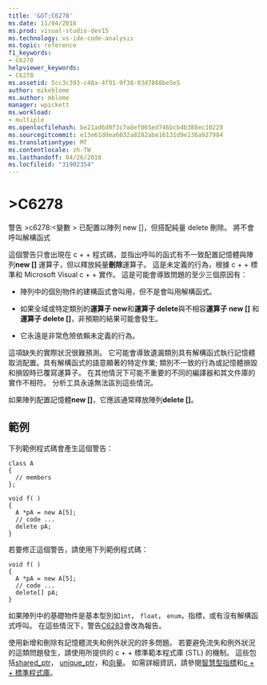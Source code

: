 ```yaml
---
title: '&GT;C6278'
ms.date: 11/04/2016
ms.prod: visual-studio-dev15
ms.technology: vs-ide-code-analysis
ms.topic: reference
f1_keywords:
- C6278
helpviewer_keywords:
- C6278
ms.assetid: 5cc3c393-c48a-4f91-9f38-03d7868be5e5
author: mikeblome
ms.author: mblome
manager: wpickett
ms.workload:
- multiple
ms.openlocfilehash: be21ad6d0f3c7a8ef065ed746bcb4b388ec10228
ms.sourcegitcommit: e13e61ddea6032a8282abe16131d9e136a927984
ms.translationtype: MT
ms.contentlocale: zh-TW
ms.lasthandoff: 04/26/2018
ms.locfileid: "31902354"
---
```

# <a name="c6278"></a>&GT;C6278
警告 >c6278:\<變數 > 已配置以陣列 new []，但搭配純量 delete 刪除。 將不會呼叫解構函式

 這個警告只會出現在 c + + 程式碼，並指出呼叫的函式有不一致配置記憶體與陣列**new []** 運算子，但以釋放純量**刪除**運算子。 這是未定義的行為，根據 c + + 標準和 Microsoft Visual c + + 實作。 這是可能會導致問題的至少三個原因有：

-   陣列中的個別物件的建構函式會叫用，但不是會叫用解構函式。

-   如果全域或特定類別的**運算子 new**和**運算子 delete**與不相容**運算子 new []** 和**運算子 delete []**，非預期的結果可能會發生。

-   它永遠是非常危險依賴未定義的行為。

 這項缺失的實際狀況很難預測。 它可能會導致遺漏類別具有解構函式執行記憶體取消配置。具有解構函式的語意顯著的特定作業; 類別不一致的行為或記憶體損毀和損毀時已覆寫運算子。 在其他情況下可能不重要的不同的編譯器和其文件庫的實作不相符。 分析工具永遠無法區別這些情況。

 如果陣列配置記憶體**new []**，它應該通常釋放陣列**delete []**。

## <a name="example"></a>範例
 下列範例程式碼會產生這個警告：

```
class A
{
  // members
};

void f( )
{
  A *pA = new A[5];
  // code ...
  delete pA;
}
```

 若要修正這個警告，請使用下列範例程式碼：

```
void f( )
{
  A *pA = new A[5];
  // code ...
  delete[] pA;
}
```

 如果陣列中的基礎物件是基本型別如`int`， `float`， `enum`，指標，或有沒有解構函式呼叫。 在這些情況下，警告[C6283](../code-quality/c6283.md)會改為報告。

 使用新增和刪除有記憶體流失和例外狀況的許多問題。 若要避免流失和例外狀況的這類問題發生，請使用所提供的 c + + 標準範本程式庫 (STL) 的機制。 這些包括[shared_ptr](/cpp/standard-library/shared-ptr-class)， [unique_ptr](/cpp/standard-library/unique-ptr-class)，和[向量](/cpp/standard-library/vector)。 如需詳細資訊，請參閱[智慧型指標](/cpp/cpp/smart-pointers-modern-cpp)和[c + + 標準程式庫](/cpp/standard-library/cpp-standard-library-reference)。